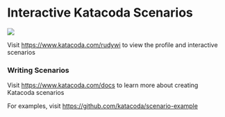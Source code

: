 # Interactive Katacoda Scenarios

[![](http://shields.katacoda.com/katacoda/rudywi/count.svg)](https://www.katacoda.com/rudywi "Get your profile on Katacoda.com")

Visit https://www.katacoda.com/rudywi to view the profile and interactive scenarios

### Writing Scenarios
Visit https://www.katacoda.com/docs to learn more about creating Katacoda scenarios

For examples, visit https://github.com/katacoda/scenario-example
